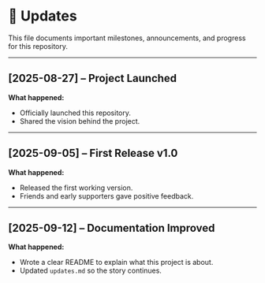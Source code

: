 # 🚀 Updates  
This file documents important milestones, announcements, and progress for this repository.  

---

## [2025-08-27] – Project Launched  
**What happened:**  
- Officially launched this repository.  
- Shared the vision behind the project.  

---

## [2025-09-05] – First Release v1.0  
**What happened:**  
- Released the first working version.  
- Friends and early supporters gave positive feedback.  

---

## [2025-09-12] – Documentation Improved  
**What happened:**  
- Wrote a clear README to explain what this project is about.  
- Updated `updates.md` so the story continues.